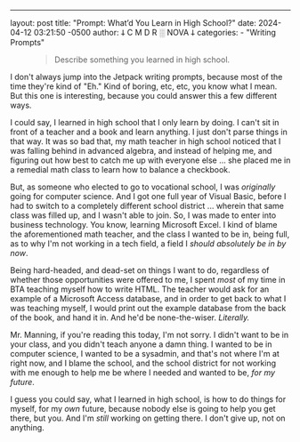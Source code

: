 ---
layout: post
title: "Prompt: What’d You Learn in High School?"
date: 2024-04-12 03:21:50 -0500
author: 𐕣 C M D R ░ NOVA 𐕣
categories:
    - "Writing Prompts"

<!-- wp:pullquote -->
<figure class="wp-block-pullquote"><blockquote><p>Describe something you learned in high school.</p></blockquote></figure>
<!-- /wp:pullquote -->

<!-- wp:paragraph -->
<p>I don't always jump into the Jetpack writing prompts, because most of the time they're kind of "Eh." Kind of boring, etc, etc, you know what I mean. But this one is interesting, because you could answer this a few different ways.</p>
<!-- /wp:paragraph -->

<!-- wp:paragraph -->
<p>I could say, I learned in high school that I only learn by doing. I can't sit in front of a teacher and a book and learn anything. I just don't parse things in that way. It was so bad that, my math teacher in high school noticed that I was falling behind in advanced algebra, and instead of helping me, and figuring out how best to catch me up with everyone else ... she placed me in a remedial math class to learn how to balance a checkbook.</p>
<!-- /wp:paragraph -->

<!-- wp:paragraph -->
<p>But, as someone who elected to go to vocational school, I was <em>originally</em> going for computer science. And I got one full year of Visual Basic, before I had to switch to a completely different school district ... wherein that same class was filled up, and I wasn't able to join. So, I was made to enter into business technology. You know, learning Microsoft Excel. I kind of blame the aforementioned math teacher, and the class I wanted to be in, being full, as to why I'm not working in a tech field, a field I <em>should absolutely be in by now</em>.</p>
<!-- /wp:paragraph -->

<!-- wp:paragraph -->
<p>Being hard-headed, and dead-set on things I want to do, regardless of whether those opportunities were offered to me, I spent <em>most</em> of my time in BTA teaching myself how to write HTML. The teacher would ask for an example of a Microsoft Access database, and in order to get back to what I was teaching myself, I would print out the example database from the back of the book, and hand it in. And he'd be none-the-wiser. <em>Literally.</em></p>
<!-- /wp:paragraph -->

<!-- wp:paragraph -->
<p>Mr. Manning, if you're reading this today, I'm not sorry. I didn't want to be in your class, and you didn't teach anyone a damn thing. I wanted to be in computer science, I wanted to be a sysadmin, and that's not where I'm at right now, and I blame the school, and the school district for not working with me enough to help me be where I needed and wanted to be, <em>for my future</em>.</p>
<!-- /wp:paragraph -->

<!-- wp:paragraph -->
<p>I guess you could say, what I learned in high school, is how to do things for myself, for my <em>own</em> future, because nobody else is going to help you get there, but you. And I'm <em>still</em> working on getting there. I don't give up, not on anything.</p>
<!-- /wp:paragraph -->